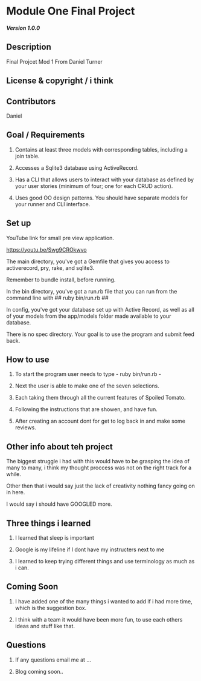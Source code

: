 Module One Final Project
========================
***Version 1.0.0***

## Description

Final Projcet Mod 1 From Daniel Turner

## License & copyright / i think 


## Contributors 
Daniel 



## Goal / Requirements 

1. Contains at least three models with corresponding tables, including a join table.

2. Accesses a Sqlite3 database using ActiveRecord.

3. Has a CLI that allows users to interact with your database as defined by your user stories (minimum of four; one for each CRUD action).

4. Uses good OO design patterns. You should have separate models for your runner and CLI interface.


## Set up 
YouTube link for small pre view application. 

https://youtu.be/Swg9CROkwvo

The main directory, you've got a Gemfile that gives you access to activerecord, pry, rake, and sqlite3.

Remember to bundle install, before running. 

In the bin directory, you've got a run.rb file that you can run from the command line with ## ruby bin/run.rb ##

In config, you've got your database set up with Active Record, as well as all of your models from the app/models folder made available to your database.

There is no spec directory. Your goal is to use the program and submit feed back. 


## How to use 

1. To start the program user needs to type - ruby bin/run.rb - 

2. Next the user is able to make one of the seven selections. 

3. Each taking them through all the current features of Spoiled Tomato.

4. Following the instructions that are showen, and have fun. 

4. After creating an account dont for get to log back in and make some reviews. 

## Other info about teh project 

The biggest struggle i had with this would have to be grasping the idea of many to many, i think my thought proccess was not on the right track for a while. 

Other then that i would say just the lack of creativity nothing fancy going on in here.

I would say i should have GOOGLED more.

## Three things i learned 

1. I learned that sleep is important 

2. Google is my lifeline if I dont have my instructers next to me 

3. I learned to keep trying different things and use terminology as much as i can. 

## Coming Soon 

1. I have added one of the many things i wanted to add if i had more time,  which is the suggestion box. 

2. I think with a team it would have been more fun, to use each others ideas and stuff like that. 


## Questions 

1. If any questions email me at ...

2. Blog coming soon..